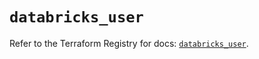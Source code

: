 # `databricks_user`

Refer to the Terraform Registry for docs: [`databricks_user`](https://registry.terraform.io/providers/databricks/databricks/1.63.0/docs/resources/user).
